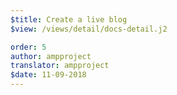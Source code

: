```yaml
---
$title: Create a live blog
$view: /views/detail/docs-detail.j2

order: 5
author: ampproject
translator: ampproject
$date: 11-09-2018
---
```

